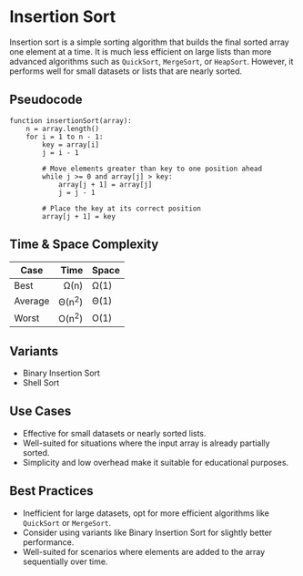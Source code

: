 # Insertion Sort
Insertion sort is a simple sorting algorithm that builds the final sorted array one element at a time. It is much less efficient on large lists than more advanced algorithms such as `QuickSort`, `MergeSort`, or `HeapSort`. However, it performs well for small datasets or lists that are nearly sorted.

## Pseudocode
```plaintext
function insertionSort(array):
	n = array.length()
    for i = 1 to n - 1:
		key = array[i]
    	j = i - 1

    	# Move elements greater than key to one position ahead
    	while j >= 0 and array[j] > key:
        	array[j + 1] = array[j]
        	j = j - 1

    	# Place the key at its correct position
    	array[j + 1] = key
```

## Time & Space Complexity
|Case        | Time          | Space |
|------------|----------------:|-----|
|Best        | Ω(n)| Ω(1)|
|Average     | Θ(n<sup>2</sup>)| Θ(1)|
|Worst       | O(n<sup>2</sup>)| O(1)|

## Variants
- Binary Insertion Sort
- Shell Sort

## Use Cases
- Effective for small datasets or nearly sorted lists.
- Well-suited for situations where the input array is already partially sorted.
- Simplicity and low overhead make it suitable for educational purposes.

## Best Practices
- Inefficient for large datasets, opt for more efficient algorithms like `QuickSort` or `MergeSort`.
- Consider using variants like Binary Insertion Sort for slightly better performance.
- Well-suited for scenarios where elements are added to the array sequentially over time.
